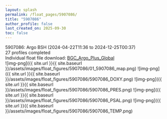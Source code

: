 ```yaml
---
layout: splash
permalink: /float_pages/5907086/
title: "5907086"
author_profile: false
last_created_on: 2025-09-30
toc: false
---
```

 
5907086: Argo BSH (2024-04-22T11:36 to 2024-12-25T00:37)\
27 profiles completed\
Individual float file download: [BGC_Argo_Plus_Global](https://ftp.soest.hawaii.edu/bgc_argo_plus/Individual_Floats/outliers_removed/5907086_Sprof_processed.nc)\
![img-png]({{ site.url }}{{ site.baseurl }}/assets/images/float_figures/5907086/01_5907086_map.png)
![img-png]({{ site.url }}{{ site.baseurl }}/assets/images/float_figures/5907086/5907086_DOXY.png)
![img-png]({{ site.url }}{{ site.baseurl }}/assets/images/float_figures/5907086/5907086_PRES.png)
![img-png]({{ site.url }}{{ site.baseurl }}/assets/images/float_figures/5907086/5907086_PSAL.png)
![img-png]({{ site.url }}{{ site.baseurl }}/assets/images/float_figures/5907086/5907086_TEMP.png)
